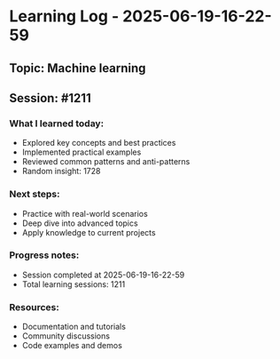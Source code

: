 # Learning Log - 2025-06-19-16-22-59

## Topic: Machine learning
## Session: #1211

### What I learned today:
- Explored key concepts and best practices
- Implemented practical examples  
- Reviewed common patterns and anti-patterns
- Random insight: 1728

### Next steps:
- Practice with real-world scenarios
- Deep dive into advanced topics
- Apply knowledge to current projects

### Progress notes:
- Session completed at 2025-06-19-16-22-59
- Total learning sessions: 1211

### Resources:
- Documentation and tutorials
- Community discussions
- Code examples and demos
